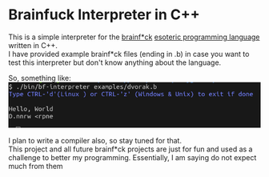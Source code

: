 # Brainfuck Interpreter in C++
This is a simple interpreter for the [brainf*ck](https://en.wikipedia.org/wiki/Brainfuck) [esoteric programming language](https://en.wikipedia.org/wiki/Esoteric_programming_language) written in C++.  
I have provided example brainf\*ck files (ending in .b) in case you want to test this interpreter but don't know anything about the language.  

So, something like:  
![Sample image of interpreting a file](./examples/runningdvorak.png)  

I plan to write a compiler also, so stay tuned for that.  
This project and all future brainf\*ck projects are just for fun and used as a challenge to better my programming. Essentially, I am saying do not expect much from them
